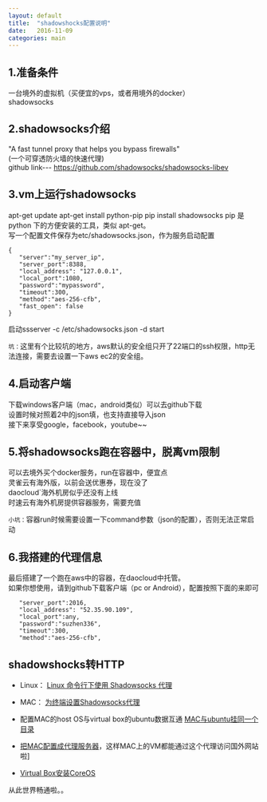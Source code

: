 ```yaml
---
layout: default
title:  "shadowshocks配置说明"
date:   2016-11-09
categories: main
---
```



1.准备条件
--
一台境外的虚拟机（买便宜的vps，或者用境外的docker）  
shadowsocks

2.shadowsocks介绍  
--
"A fast tunnel proxy that helps you bypass firewalls"  
(一个可穿透防火墙的快速代理)  
github link--- https://github.com/shadowsocks/shadowsocks-libev  

3.vm上运行shadowsocks  
--
apt-get update 
apt-get install python-pip 
pip install shadowsocks 
pip 是 python 下的方便安装的工具，类似 apt-get。  
写一个配置文件保存为etc/shadowsocks.json，作为服务启动配置   
  
    {
       "server":"my_server_ip",
       "server_port":8388,
       "local_address": "127.0.0.1",
       "local_port":1080,
       "password":"mypassword",
       "timeout":300,
       "method":"aes-256-cfb",
       "fast_open": false
    }
启动ssserver -c /etc/shadowsocks.json -d start   

`坑：`这里有个比较坑的地方，aws默认的安全组只开了22端口的ssh权限，http无法连接，需要去设置一下aws ec2的安全组。

4.启动客户端  
--  
下载windows客户端（mac，android类似）可以去github下载  
设置时候对照着2中的json填，也支持直接导入json  
接下来享受google，facebook，youtube~~

5.将shadowsocks跑在容器中，脱离vm限制  
--
可以去境外买个docker服务，run在容器中，便宜点  
灵雀云有海外版，以前会送优惠券，现在没了  
daocloud`海外机房似乎还没有上线  
时速云有海外机房提供容器服务，需要充值  
  
`小坑：`容器run时候需要设置一下command参数（json的配置），否则无法正常启动  

6.我搭建的代理信息
-  
最后搭建了一个跑在aws中的容器，在daocloud中托管。  
如果你想使用，请到github下载客户端（pc or Android），配置按照下面的来即可  

       "server_port":2016,
       "local_address": "52.35.90.109",
       "local_port":any,
       "password":"suzhen336",
       "timeout":300,
       "method":"aes-256-cfb",

## shadowshocks转HTTP

- Linux：
[Linux 命令行下使用 Shadowsocks 代理](https://mritd.me/2016/07/22/Linux-%E5%91%BD%E4%BB%A4%E8%A1%8C%E4%B8%8B%E4%BD%BF%E7%94%A8-Shadowsocks-%E4%BB%A3%E7%90%86/)

- MAC：
[为终端设置Shadowsocks代理](http://droidyue.com/blog/2016/04/04/set-shadowsocks-proxy-for-terminal/index.html)

- 配置MAC的host OS与virtual box的ubuntu数据互通
[MAC与ubuntu挂同一个目录](http://askubuntu.com/questions/456400/why-cant-i-access-a-shared-folder-from-within-my-virtualbox-machine)

- [把MAC配置成代理服务器](http://www.akmumu.com/2015/07/07/367.html)，这样MAC上的VM都能通过这个代理访问国外网站啦]

- [Virtual Box安装CoreOS](https://coreos.com/os/docs/latest/booting-on-virtualbox.html)

从此世界畅通啦。。